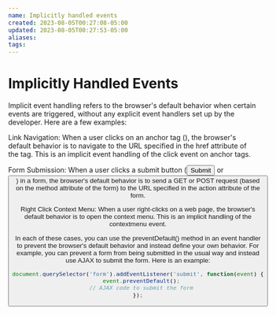 ```yaml
---
name: Implicitly handled events
created: 2023-08-05T00:27:08-05:00
updated: 2023-08-05T00:27:53-05:00
aliases: 
tags: 
---
```

# Implicitly Handled Events

Implicit event handling refers to the browser's default behavior when certain events are triggered, without any explicit event handlers set up by the developer. Here are a few examples:

Link Navigation: When a user clicks on an anchor tag (<a>), the browser's default behavior is to navigate to the URL specified in the href attribute of the tag. This is an implicit event handling of the click event on anchor tags.

Form Submission: When a user clicks a submit button (<input type="submit"> or <button type="submit">) in a form, the browser's default behavior is to send a GET or POST request (based on the method attribute of the form) to the URL specified in the action attribute of the form.

Right Click Context Menu: When a user right-clicks on a web page, the browser's default behavior is to open the context menu. This is an implicit handling of the contextmenu event.

In each of these cases, you can use the preventDefault() method in an event handler to prevent the browser's default behavior and instead define your own behavior. For example, you can prevent a form from being submitted in the usual way and instead use AJAX to submit the form. Here is an example:

```javascript
document.querySelector('form').addEventListener('submit', function(event) {
  event.preventDefault();
  // AJAX code to submit the form
});
```
